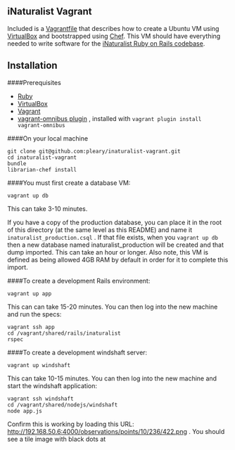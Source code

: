 iNaturalist Vagrant
-------------------
Included is a [Vagrantfile](https://www.vagrantup.com/) that describes how to create a Ubuntu VM using [VirtualBox](https://www.virtualbox.org/) and bootstrapped using [Chef](https://www.getchef.com/chef/). This VM should have everything needed to write software for the [iNaturalist Ruby on Rails codebase](https://github.com/inaturalist/inaturalist).

Installation
------------
####Prerequisites
* [Ruby](https://www.ruby-lang.org/en/downloads/)
* [VirtualBox](https://www.virtualbox.org/wiki/Downloads/)
* [Vagrant](https://www.vagrantup.com/downloads.html/)
* [vagrant-omnibus plugin](https://github.com/opscode/vagrant-omnibus) , installed with `vagrant plugin install vagrant-omnibus`

####On your local machine

```
git clone git@github.com:pleary/inaturalist-vagrant.git
cd inaturalist-vagrant
bundle
librarian-chef install
```

####You must first create a database VM:

```
vagrant up db
```

This can take 3-10 minutes.

If you have a copy of the production database, you can place it in the root of this directory (at the same level as this README) and name it `inaturalist_production.csql` . If that file exists, when you `vagrant up db` then a new database named inaturalist_production will be created and that dump imported. This can take an hour or longer. Also note, this VM is defined as being allowed 4GB RAM by default in order for it to complete this import.

####To create a development Rails environment:

```
vagrant up app
```

This can can take 15-20 minutes. You can then log into the new machine and run the specs:

```
vagrant ssh app
cd /vagrant/shared/rails/inaturalist
rspec
```

####To create a development windshaft server:

```
vagrant up windshaft
```

This can take 10-15 minutes. You can then log into the new machine and start the windshaft application:

```
vagrant ssh windshaft
cd /vagrant/shared/nodejs/windshaft
node app.js
```

Confirm this is working by loading this URL: http://192.168.50.6:4000/observations/points/10/236/422.png . You should see a tile image with black dots at
